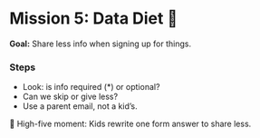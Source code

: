 # Mission 5: Data Diet 🥕 

**Goal:** Share less info when signing up for things.  

### Steps
- Look: is info required (*) or optional?  
- Can we skip or give less?  
- Use a parent email, not a kid’s.  

🎉 High-five moment: Kids rewrite one form answer to share less.
